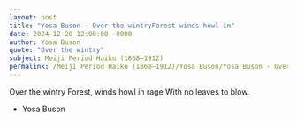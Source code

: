 ```yaml
---
layout: post
title: "Yosa Buson - Over the wintryForest winds howl in"
date: 2024-12-28 12:00:00 -0000
author: Yosa Buson
quote: "Over the wintry"
subject: Meiji Period Haiku (1868–1912)
permalink: /Meiji Period Haiku (1868–1912)/Yosa Buson/Yosa Buson - Over the wintryForest winds howl in
---
```


Over the wintry
Forest, winds howl in rage
With no leaves to blow.

- Yosa Buson
